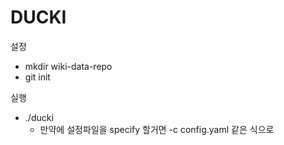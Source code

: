 DUCKI
=====
설정
* mkdir wiki-data-repo
* git init

실행
* ./ducki
  * 만약에 설정파일을 specify 할거면 -c config.yaml 같은 식으로 
